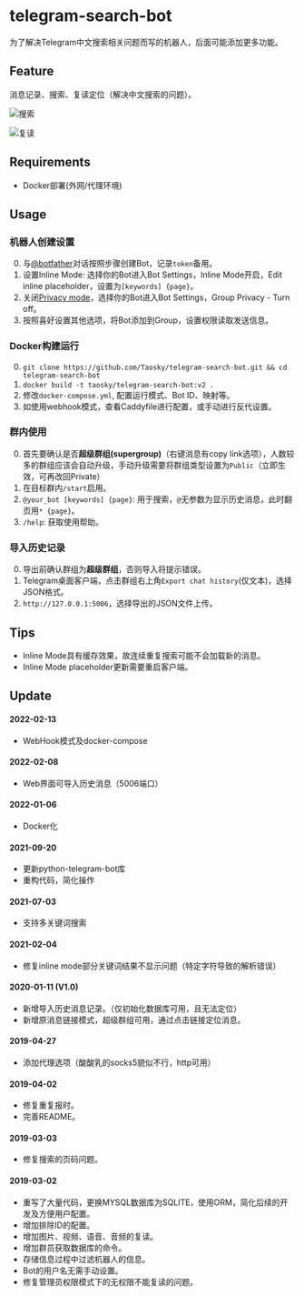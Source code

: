 
# telegram-search-bot

为了解决Telegram中文搜索相关问题而写的机器人，后面可能添加更多功能。

## Feature
消息记录、搜索、复读定位（解决中文搜索的问题）。

![搜索](https://raw.githubusercontent.com/Taosky/telegram-search-bot/master/preview/search.png)

![复读](https://raw.githubusercontent.com/Taosky/telegram-search-bot/master/preview/link-mode.png)


## Requirements
- Docker部署(外网/代理环境)

## Usage

### 机器人创建设置
0. 与[@botfather](https://t.me/botfather)对话按照步骤创建Bot，记录`token`备用。
1. 设置Inline Mode: 选择你的Bot进入Bot Settings，Inline Mode开启，Edit inline placeholder，设置为`[keywords] {page}`。
2. 关闭[Privacy mode](https://core.telegram.org/bots#privacy-mode)，选择你的Bot进入Bot Settings，Group Privacy - Turn off。
3. 按照喜好设置其他选项，将Bot添加到Group，设置权限读取发送信息。

### Docker构建运行
0. `git clone https://github.com/Taosky/telegram-search-bot.git && cd telegram-search-bot`
1. `docker build -t taosky/telegram-search-bot:v2 .`
2. 修改`docker-compose.yml`, 配置运行模式、Bot ID、映射等。
3. 如使用webhook模式，查看Caddyfile进行配置，或手动进行反代设置。

### 群内使用
0. 首先要确认是否**超级群组(supergroup)**（右键消息有copy link选项），人数较多的群组应该会自动升级，手动升级需要将群组类型设置为`Public`（立即生效，可再改回Private）
1. 在目标群内`/start`启用。
2. `@your_bot [keywords] {page}`: 用于搜索，`@`无参数为显示历史消息，此时翻页用`* {page}`。
3. `/help`: 获取使用帮助。

### 导入历史记录
0. 导出前确认群组为**超级群组**，否则导入将提示错误。
1. Telegram桌面客户端，点击群组右上角`Export chat history`(仅文本)，选择JSON格式。
2. `http://127.0.0.1:5006`，选择导出的JSON文件上传。

## Tips
- Inline Mode具有缓存效果，故连续重复搜索可能不会加载新的消息。
- Inline Mode placeholder更新需要重启客户端。
 

## Update
#### 2022-02-13
- WebHook模式及docker-compose

#### 2022-02-08
- Web界面可导入历史消息（5006端口）

#### 2022-01-06
- Docker化

#### 2021-09-20
- 更新python-telegram-bot库
- 重构代码，简化操作

#### 2021-07-03
- 支持多关键词搜索

#### 2021-02-04
- 修复inline mode部分关键词结果不显示问题（特定字符导致的解析错误）

#### 2020-01-11 (V1.0)
- 新增导入历史消息记录。（仅初始化数据库可用，且无法定位）
- 新增原消息链接模式，超级群组可用，通过点击链接定位消息。

#### 2019-04-27
- 添加代理选项（酸酸乳的socks5貌似不行，http可用）

#### 2019-04-02
- 修复重复报时。
- 完善README。

#### 2019-03-03
- 修复搜索的页码问题。

#### 2019-03-02
- 重写了大量代码，更换MYSQL数据库为SQLITE，使用ORM，简化后续的开发及方便用户配置。
- 增加排除ID的配置。
- 增加图片、视频、语音、音频的复读。
- 增加群员获取数据库的命令。
- 存储信息过程中过滤机器人的信息。
- Bot的用户名无需手动设置。
- 修复管理员权限模式下的无权限不能复读的问题。 


